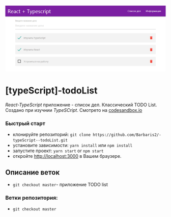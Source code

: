![](https://github.com/Barbaris2/-typeScript--todoList/blob/master/images/1.png)

# [typeScript]-todoList

_React-TypeScript_ приложение - список дел. Классический TODO List. Создано при изучнии _TypeSCript_.
Смотрето на [codesandbox.io](https://k54ij.csb.app/)

### Быстрый старт

- клонируйте репозиторий: `git clone https://github.com/Barbaris2/-typeScript--todoList.git`
- установите зависимости: `yarn install` или `npm install`
- запустите проект: `yarn start` or `npm start`
- откройте [http://localhost:3000](http://localhost:3000) в Вашем браузере.

## Описание веток

- `git checkout master`- приложение TODO list

### Ветки репозитория:

- `git checkout master`
